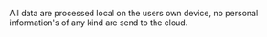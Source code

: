 All data are processed local on the users own device, no personal information's of any kind are send to the cloud.
